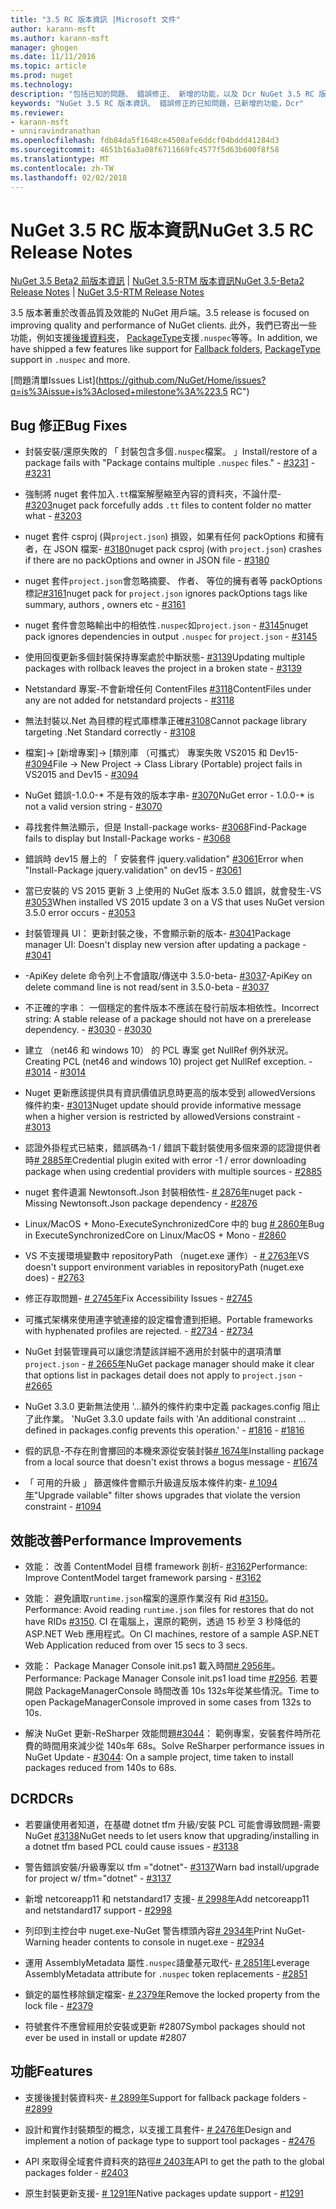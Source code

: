 ```yaml
---
title: "3.5 RC 版本資訊 |Microsoft 文件"
author: karann-msft
ms.author: karann-msft
manager: ghogen
ms.date: 11/11/2016
ms.topic: article
ms.prod: nuget
ms.technology: 
description: "包括已知的問題、 錯誤修正、 新增的功能，以及 Dcr NuGet 3.5 RC 版本資訊。"
keywords: "NuGet 3.5 RC 版本資訊、 錯誤修正的已知問題，已新增的功能，Dcr"
ms.reviewer:
- karann-msft
- unniravindranathan
ms.openlocfilehash: fdb84da5f1648ce4508afe6ddcf04bddd41284d3
ms.sourcegitcommit: 4651b16a3a08f6711669fc4577f5d63b600f8f58
ms.translationtype: MT
ms.contentlocale: zh-TW
ms.lasthandoff: 02/02/2018
---
```

# <a name="nuget-35-rc-release-notes"></a><span data-ttu-id="90ccc-104">NuGet 3.5 RC 版本資訊</span><span class="sxs-lookup"><span data-stu-id="90ccc-104">NuGet 3.5 RC Release Notes</span></span>

<span data-ttu-id="90ccc-105">[NuGet 3.5 Beta2 前版本資訊](../release-notes/nuget-3.5-Beta2.md) | [NuGet 3.5-RTM 版本資訊](../release-notes/nuget-3.5-RTM.md)</span><span class="sxs-lookup"><span data-stu-id="90ccc-105">[NuGet 3.5-Beta2 Release Notes](../release-notes/nuget-3.5-Beta2.md) | [NuGet 3.5-RTM Release Notes](../release-notes/nuget-3.5-RTM.md)</span></span>

<span data-ttu-id="90ccc-106">3.5 版本著重於改善品質及效能的 NuGet 用戶端。</span><span class="sxs-lookup"><span data-stu-id="90ccc-106">3.5 release is focused on improving quality and performance of NuGet clients.</span></span> <span data-ttu-id="90ccc-107">此外，我們已寄出一些功能，例如支援[後援資料夾](https://github.com/NuGet/Home/issues/2899)， [PackageType](https://github.com/NuGet/Home/issues/2476)支援`.nuspec`等等。</span><span class="sxs-lookup"><span data-stu-id="90ccc-107">In addition, we have shipped a few features like support for [Fallback folders](https://github.com/NuGet/Home/issues/2899), [PackageType](https://github.com/NuGet/Home/issues/2476) support in `.nuspec` and more.</span></span>

[<span data-ttu-id="90ccc-108">問題清單</span><span class="sxs-lookup"><span data-stu-id="90ccc-108">Issues List</span></span>](https://github.com/NuGet/Home/issues?q=is%3Aissue+is%3Aclosed+milestone%3A%223.5 RC")

## <a name="bug-fixes"></a><span data-ttu-id="90ccc-109">Bug 修正</span><span class="sxs-lookup"><span data-stu-id="90ccc-109">Bug Fixes</span></span>

* <span data-ttu-id="90ccc-110">封裝安裝/還原失敗的 「 封裝包含多個`.nuspec`檔案。 」</span><span class="sxs-lookup"><span data-stu-id="90ccc-110">Install/restore of a package fails with "Package contains multiple `.nuspec` files."</span></span><span data-ttu-id="90ccc-111"> - [#3231](https://github.com/NuGet/Home/issues/3231)</span><span class="sxs-lookup"><span data-stu-id="90ccc-111"> - [#3231](https://github.com/NuGet/Home/issues/3231)</span></span>

* <span data-ttu-id="90ccc-112">強制將 nuget 套件加入`.tt`檔案解壓縮至內容的資料夾，不論什麼- [#3203](https://github.com/NuGet/Home/issues/3203)</span><span class="sxs-lookup"><span data-stu-id="90ccc-112">nuget pack forcefully adds `.tt` files to content folder no matter what - [#3203](https://github.com/NuGet/Home/issues/3203)</span></span>

* <span data-ttu-id="90ccc-113">nuget 套件 csproj (與`project.json`) 損毀，如果有任何 packOptions 和擁有者，在 JSON 檔案- [#3180](https://github.com/NuGet/Home/issues/3180)</span><span class="sxs-lookup"><span data-stu-id="90ccc-113">nuget pack csproj (with `project.json`) crashes if there are no packOptions and owner in JSON file - [#3180](https://github.com/NuGet/Home/issues/3180)</span></span>

* <span data-ttu-id="90ccc-114">nuget 套件`project.json`會忽略摘要、 作者、 等位的擁有者等 packOptions 標記[#3161](https://github.com/NuGet/Home/issues/3161)</span><span class="sxs-lookup"><span data-stu-id="90ccc-114">nuget pack for `project.json` ignores packOptions tags like summary, authors , owners etc - [#3161](https://github.com/NuGet/Home/issues/3161)</span></span>

* <span data-ttu-id="90ccc-115">nuget 套件會忽略輸出中的相依性`.nuspec`如`project.json`  -  [#3145](https://github.com/NuGet/Home/issues/3145)</span><span class="sxs-lookup"><span data-stu-id="90ccc-115">nuget pack ignores dependencies in output `.nuspec` for `project.json` - [#3145](https://github.com/NuGet/Home/issues/3145)</span></span>

* <span data-ttu-id="90ccc-116">使用回復更新多個封裝保持專案處於中斷狀態- [#3139](https://github.com/NuGet/Home/issues/3139)</span><span class="sxs-lookup"><span data-stu-id="90ccc-116">Updating multiple packages with rollback leaves the project in a broken state - [#3139](https://github.com/NuGet/Home/issues/3139)</span></span>

* <span data-ttu-id="90ccc-117">Netstandard 專案-不會新增任何 ContentFiles [#3118](https://github.com/NuGet/Home/issues/3118)</span><span class="sxs-lookup"><span data-stu-id="90ccc-117">ContentFiles under any are not added for netstandard projects - [#3118](https://github.com/NuGet/Home/issues/3118)</span></span>

* <span data-ttu-id="90ccc-118">無法封裝以.Net 為目標的程式庫標準正確[#3108](https://github.com/NuGet/Home/issues/3108)</span><span class="sxs-lookup"><span data-stu-id="90ccc-118">Cannot package library targeting .Net Standard correctly - [#3108](https://github.com/NuGet/Home/issues/3108)</span></span>

* <span data-ttu-id="90ccc-119">檔案]-> [新增專案]-> [類別庫 （可攜式） 專案失敗 VS2015 和 Dev15- [#3094](https://github.com/NuGet/Home/issues/3094)</span><span class="sxs-lookup"><span data-stu-id="90ccc-119">File -> New Project -> Class Library (Portable) project fails in VS2015 and Dev15 - [#3094](https://github.com/NuGet/Home/issues/3094)</span></span>

* <span data-ttu-id="90ccc-120">NuGet 錯誤-1.0.0-\* 不是有效的版本字串- [#3070](https://github.com/NuGet/Home/issues/3070)</span><span class="sxs-lookup"><span data-stu-id="90ccc-120">NuGet error - 1.0.0-\* is not a valid version string - [#3070](https://github.com/NuGet/Home/issues/3070)</span></span>

* <span data-ttu-id="90ccc-121">尋找套件無法顯示，但是 Install-package works- [#3068](https://github.com/NuGet/Home/issues/3068)</span><span class="sxs-lookup"><span data-stu-id="90ccc-121">Find-Package fails to display but Install-Package works - [#3068](https://github.com/NuGet/Home/issues/3068)</span></span>

* <span data-ttu-id="90ccc-122">錯誤時 dev15 層上的 「 安裝套件 jquery.validation" [#3061](https://github.com/NuGet/Home/issues/3061)</span><span class="sxs-lookup"><span data-stu-id="90ccc-122">Error when "Install-Package jquery.validation" on dev15 - [#3061](https://github.com/NuGet/Home/issues/3061)</span></span>

* <span data-ttu-id="90ccc-123">當已安裝的 VS 2015 更新 3 上使用的 NuGet 版本 3.5.0 錯誤，就會發生-VS [#3053](https://github.com/NuGet/Home/issues/3053)</span><span class="sxs-lookup"><span data-stu-id="90ccc-123">When installed VS 2015 update 3 on a VS that uses NuGet version 3.5.0 error occurs - [#3053](https://github.com/NuGet/Home/issues/3053)</span></span>

* <span data-ttu-id="90ccc-124">封裝管理員 UI： 更新封裝之後，不會顯示新的版本- [#3041](https://github.com/NuGet/Home/issues/3041)</span><span class="sxs-lookup"><span data-stu-id="90ccc-124">Package manager UI: Doesn't display new version after updating a package - [#3041](https://github.com/NuGet/Home/issues/3041)</span></span>

* <span data-ttu-id="90ccc-125">-ApiKey delete 命令列上不會讀取/傳送中 3.5.0-beta- [#3037](https://github.com/NuGet/Home/issues/3037)</span><span class="sxs-lookup"><span data-stu-id="90ccc-125">-ApiKey on delete command line is not read/sent in 3.5.0-beta - [#3037](https://github.com/NuGet/Home/issues/3037)</span></span>

* <span data-ttu-id="90ccc-126">不正確的字串： 一個穩定的套件版本不應該在發行前版本相依性。</span><span class="sxs-lookup"><span data-stu-id="90ccc-126">Incorrect string: A stable release of a package should not have on a prerelease dependency.</span></span><span data-ttu-id="90ccc-127"> - [#3030](https://github.com/NuGet/Home/issues/3030)</span><span class="sxs-lookup"><span data-stu-id="90ccc-127"> - [#3030](https://github.com/NuGet/Home/issues/3030)</span></span>

* <span data-ttu-id="90ccc-128">建立 （net46 和 windows 10） 的 PCL 專案 get NullRef 例外狀況。</span><span class="sxs-lookup"><span data-stu-id="90ccc-128">Creating PCL (net46 and windows 10) project get NullRef exception.</span></span><span data-ttu-id="90ccc-129"> - [#3014](https://github.com/NuGet/Home/issues/3014)</span><span class="sxs-lookup"><span data-stu-id="90ccc-129"> - [#3014](https://github.com/NuGet/Home/issues/3014)</span></span>

* <span data-ttu-id="90ccc-130">Nuget 更新應該提供具有資訊價值訊息時更高的版本受到 allowedVersions 條件約束- [#3013](https://github.com/NuGet/Home/issues/3013)</span><span class="sxs-lookup"><span data-stu-id="90ccc-130">Nuget update should provide informative message when a higher version is restricted by allowedVersions constraint - [#3013](https://github.com/NuGet/Home/issues/3013)</span></span>

* <span data-ttu-id="90ccc-131">認證外掛程式已結束，錯誤碼為-1 / 錯誤下載封裝使用多個來源的認證提供者時[# 2885年](https://github.com/NuGet/Home/issues/2885)</span><span class="sxs-lookup"><span data-stu-id="90ccc-131">Credential plugin exited with error -1 / error downloading package when using credential providers with multiple sources - [#2885](https://github.com/NuGet/Home/issues/2885)</span></span>

* <span data-ttu-id="90ccc-132">nuget 套件遺漏 Newtonsoft.Json 封裝相依性- [# 2876年](https://github.com/NuGet/Home/issues/2876)</span><span class="sxs-lookup"><span data-stu-id="90ccc-132">nuget pack - Missing Newtonsoft.Json package dependency - [#2876](https://github.com/NuGet/Home/issues/2876)</span></span>

* <span data-ttu-id="90ccc-133">Linux/MacOS + Mono-ExecuteSynchronizedCore 中的 bug [# 2860年](https://github.com/NuGet/Home/issues/2860)</span><span class="sxs-lookup"><span data-stu-id="90ccc-133">Bug in ExecuteSynchronizedCore on Linux/MacOS + Mono - [#2860](https://github.com/NuGet/Home/issues/2860)</span></span>

* <span data-ttu-id="90ccc-134">VS 不支援環境變數中 repositoryPath （nuget.exe 運作）- [# 2763年](https://github.com/NuGet/Home/issues/2763)</span><span class="sxs-lookup"><span data-stu-id="90ccc-134">VS doesn't support environment variables in repositoryPath (nuget.exe does) - [#2763](https://github.com/NuGet/Home/issues/2763)</span></span>

* <span data-ttu-id="90ccc-135">修正存取問題- [# 2745年](https://github.com/NuGet/Home/issues/2745)</span><span class="sxs-lookup"><span data-stu-id="90ccc-135">Fix Accessibility Issues - [#2745](https://github.com/NuGet/Home/issues/2745)</span></span>

* <span data-ttu-id="90ccc-136">可攜式架構來使用連字號連接的設定檔會遭到拒絕。</span><span class="sxs-lookup"><span data-stu-id="90ccc-136">Portable frameworks with hyphenated profiles are rejected.</span></span><span data-ttu-id="90ccc-137"> - [#2734](https://github.com/NuGet/Home/issues/2734)</span><span class="sxs-lookup"><span data-stu-id="90ccc-137"> - [#2734](https://github.com/NuGet/Home/issues/2734)</span></span>

* <span data-ttu-id="90ccc-138">NuGet 封裝管理員可以讓您清楚該詳細不適用於封裝中的選項清單`project.json`  -  [# 2665年](https://github.com/NuGet/Home/issues/2665)</span><span class="sxs-lookup"><span data-stu-id="90ccc-138">NuGet package manager should make it clear that options list in packages detail does not apply to `project.json` - [#2665](https://github.com/NuGet/Home/issues/2665)</span></span>

* <span data-ttu-id="90ccc-139">NuGet 3.3.0 更新無法使用 '...額外的條件約束中定義 packages.config 阻止了此作業。 '</span><span class="sxs-lookup"><span data-stu-id="90ccc-139">NuGet 3.3.0 update fails with 'An additional constraint ... defined in packages.config prevents this operation.'</span></span><span data-ttu-id="90ccc-140"> - [#1816](https://github.com/NuGet/Home/issues/1816)</span><span class="sxs-lookup"><span data-stu-id="90ccc-140"> - [#1816](https://github.com/NuGet/Home/issues/1816)</span></span>

* <span data-ttu-id="90ccc-141">假的訊息-不存在則會擲回的本機來源從安裝封裝[# 1674年](https://github.com/NuGet/Home/issues/1674)</span><span class="sxs-lookup"><span data-stu-id="90ccc-141">Installing package from a local source that doesn't exist throws a bogus message - [#1674](https://github.com/NuGet/Home/issues/1674)</span></span>

* <span data-ttu-id="90ccc-142">「 可用的升級 」 篩選條件會顯示升級違反版本條件約束- [# 1094年](https://github.com/NuGet/Home/issues/1094)</span><span class="sxs-lookup"><span data-stu-id="90ccc-142">"Upgrade vailable" filter shows upgrades that violate the version constraint - [#1094](https://github.com/NuGet/Home/issues/1094)</span></span>

## <a name="performance-improvements"></a><span data-ttu-id="90ccc-143">效能改善</span><span class="sxs-lookup"><span data-stu-id="90ccc-143">Performance Improvements</span></span>

* <span data-ttu-id="90ccc-144">效能： 改善 ContentModel 目標 framework 剖析- [#3162](https://github.com/NuGet/Home/issues/3162)</span><span class="sxs-lookup"><span data-stu-id="90ccc-144">Performance: Improve ContentModel target framework parsing - [#3162](https://github.com/NuGet/Home/issues/3162)</span></span>

* <span data-ttu-id="90ccc-145">效能： 避免讀取`runtime.json`檔案的還原作業沒有 Rid [#3150](https://github.com/NuGet/Home/issues/3150)。</span><span class="sxs-lookup"><span data-stu-id="90ccc-145">Performance: Avoid reading `runtime.json` files for restores that do not have RIDs [#3150](https://github.com/NuGet/Home/issues/3150).</span></span> <span data-ttu-id="90ccc-146">CI 在電腦上，還原的範例，透過 15 秒至 3 秒降低的 ASP.NET Web 應用程式。</span><span class="sxs-lookup"><span data-stu-id="90ccc-146">On CI machines, restore of a sample ASP.NET Web Application reduced from over 15 secs to 3 secs.</span></span>

* <span data-ttu-id="90ccc-147">效能： Package Manager Console init.ps1 載入時間[# 2956年](https://github.com/NuGet/Home/issues/2956)。</span><span class="sxs-lookup"><span data-stu-id="90ccc-147">Performance: Package Manager Console init.ps1 load time [#2956](https://github.com/NuGet/Home/issues/2956).</span></span> <span data-ttu-id="90ccc-148">若要開啟 PackageManagerConsole 時間改善 10s 132s年從某些情況。</span><span class="sxs-lookup"><span data-stu-id="90ccc-148">Time to open PackageManagerConsole improved in some cases from 132s to 10s.</span></span>

* <span data-ttu-id="90ccc-149">解決 NuGet 更新-ReSharper 效能問題[#3044](https://github.com/NuGet/Home/issues/3044)： 範例專案，安裝套件時所花費的時間用來減少從 140s年 68s。</span><span class="sxs-lookup"><span data-stu-id="90ccc-149">Solve ReSharper performance issues in NuGet Update - [#3044](https://github.com/NuGet/Home/issues/3044): On a sample project, time taken to install packages reduced from 140s to 68s.</span></span>

## <a name="dcrs"></a><span data-ttu-id="90ccc-150">DCR</span><span class="sxs-lookup"><span data-stu-id="90ccc-150">DCRs</span></span>

* <span data-ttu-id="90ccc-151">若要讓使用者知道，在基礎 dotnet tfm 升級/安裝 PCL 可能會導致問題-需要 NuGet [#3138](https://github.com/NuGet/Home/issues/3138)</span><span class="sxs-lookup"><span data-stu-id="90ccc-151">NuGet needs to let users know that upgrading/installing in a dotnet tfm based PCL could cause issues - [#3138](https://github.com/NuGet/Home/issues/3138)</span></span>

* <span data-ttu-id="90ccc-152">警告錯誤安裝/升級專案以 tfm ="dotnet"- [#3137](https://github.com/NuGet/Home/issues/3137)</span><span class="sxs-lookup"><span data-stu-id="90ccc-152">Warn bad install/upgrade for project w/ tfm="dotnet" - [#3137](https://github.com/NuGet/Home/issues/3137)</span></span>

* <span data-ttu-id="90ccc-153">新增 netcoreapp11 和 netstandard17 支援- [# 2998年](https://github.com/NuGet/Home/issues/2998)</span><span class="sxs-lookup"><span data-stu-id="90ccc-153">Add netcoreapp11 and netstandard17 support - [#2998](https://github.com/NuGet/Home/issues/2998)</span></span>

* <span data-ttu-id="90ccc-154">列印到主控台中 nuget.exe-NuGet 警告標頭內容[# 2934年](https://github.com/NuGet/Home/issues/2934)</span><span class="sxs-lookup"><span data-stu-id="90ccc-154">Print NuGet-Warning header contents to console in nuget.exe - [#2934](https://github.com/NuGet/Home/issues/2934)</span></span>

* <span data-ttu-id="90ccc-155">運用 AssemblyMetadata 屬性`.nuspec`語彙基元取代- [# 2851年](https://github.com/NuGet/Home/issues/2851)</span><span class="sxs-lookup"><span data-stu-id="90ccc-155">Leverage AssemblyMetadata attribute for `.nuspec` token replacements - [#2851](https://github.com/NuGet/Home/issues/2851)</span></span>

* <span data-ttu-id="90ccc-156">鎖定的屬性移除鎖定檔案- [# 2379年](https://github.com/NuGet/Home/issues/2379)</span><span class="sxs-lookup"><span data-stu-id="90ccc-156">Remove the locked property from the lock file - [#2379](https://github.com/NuGet/Home/issues/2379)</span></span>

* <span data-ttu-id="90ccc-157">符號套件不應曾經用於安裝或更新 #2807</span><span class="sxs-lookup"><span data-stu-id="90ccc-157">Symbol packages should not ever be used in install or update #2807</span></span>

## <a name="features"></a><span data-ttu-id="90ccc-158">功能</span><span class="sxs-lookup"><span data-stu-id="90ccc-158">Features</span></span>

* <span data-ttu-id="90ccc-159">支援後援封裝資料夾- [# 2899年](https://github.com/NuGet/Home/issues/2899)</span><span class="sxs-lookup"><span data-stu-id="90ccc-159">Support for fallback package folders - [#2899](https://github.com/NuGet/Home/issues/2899)</span></span>

* <span data-ttu-id="90ccc-160">設計和實作封裝類型的概念，以支援工具套件- [# 2476年](https://github.com/NuGet/Home/issues/2476)</span><span class="sxs-lookup"><span data-stu-id="90ccc-160">Design and implement a notion of package type to support tool packages - [#2476](https://github.com/NuGet/Home/issues/2476)</span></span>

* <span data-ttu-id="90ccc-161">API 來取得全域套件資料夾的路徑[# 2403年](https://github.com/NuGet/Home/issues/2403)</span><span class="sxs-lookup"><span data-stu-id="90ccc-161">API to get the path to the global packages folder - [#2403](https://github.com/NuGet/Home/issues/2403)</span></span>

* <span data-ttu-id="90ccc-162">原生封裝更新支援- [# 1291年](https://github.com/NuGet/Home/issues/1291)</span><span class="sxs-lookup"><span data-stu-id="90ccc-162">Native packages update support - [#1291](https://github.com/NuGet/Home/issues/1291)</span></span>
